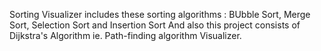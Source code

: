 Sorting Visualizer includes these sorting algorithms : 
BUbble Sort, Merge Sort, Selection Sort and Insertion Sort
And also this project consists of Dijkstra's Algorithm ie. Path-finding algorithm Visualizer.
